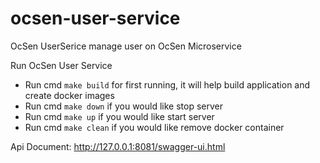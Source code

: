 # ocsen-user-service
OcSen UserSerice  manage user on OcSen Microservice

Run OcSen User Service

- Run cmd `make build` for first running, it will help build application and create docker images
- Run cmd `make down` if you would like stop server
- Run cmd `make up` if you would like start server
- Run cmd `make clean` if you would like remove docker container

Api Document: http://127.0.0.1:8081/swagger-ui.html
